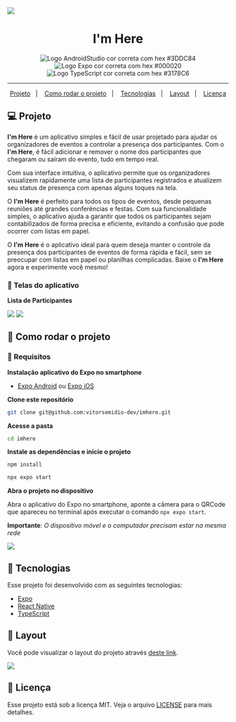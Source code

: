 <img src=".github/im-here-capa.png" />

<h1 align="center">
   I'm Here
</h1>

<p align="center">
<img src="https://img.shields.io/static/v1?logo=AndroidStudio&logoColor=3DDC84&label=AndroidStudio&message=Android%20Studio&color=3DDC84" alt="Logo AndroidStudio cor correta com hex #3DDC84" />

<img src="https://img.shields.io/static/v1?logo=Expo&logoColor=000020&label=Expo&message=Expo&color=000020" alt="Logo Expo cor correta com hex #000020" />

<img src="https://img.shields.io/static/v1?logo=TypeScript&logoColor=3178C6&label=TypeScript&message=TypeScript&color=3178C6" alt="Logo TypeScript cor correta com hex #3178C6" />
</p>

---

<p align="center">
  <a href="#-projeto">Projeto</a>&nbsp;&nbsp;&nbsp;|&nbsp;&nbsp;&nbsp;
  <a href="#-como-rodar-o-projeto">Como rodar o projeto</a>&nbsp;&nbsp;&nbsp;|&nbsp;&nbsp;&nbsp;
  <a href="#-tecnologias">Tecnologias</a>&nbsp;&nbsp;&nbsp;|&nbsp;&nbsp;&nbsp;
  <a href="#-layout">Layout</a>&nbsp;&nbsp;&nbsp;|&nbsp;&nbsp;&nbsp;
  <a href="#-licença">Licença</a>
</p>

## 💻 Projeto

**I'm Here** é um aplicativo simples e fácil de usar projetado para ajudar os organizadores de eventos a controlar a presença dos participantes. Com o **I'm Here**, é fácil adicionar e remover o nome dos participantes que chegaram ou saíram do evento, tudo em tempo real.

Com sua interface intuitiva, o aplicativo permite que os organizadores visualizem rapidamente uma lista de participantes registrados e atualizem seu status de presença com apenas alguns toques na tela.

O **I'm Here** é perfeito para todos os tipos de eventos, desde pequenas reuniões até grandes conferências e festas. Com sua funcionalidade simples, o aplicativo ajuda a garantir que todos os participantes sejam contabilizados de forma precisa e eficiente, evitando a confusão que pode ocorrer com listas em papel.

O **I'm Here** é o aplicativo ideal para quem deseja manter o controle da presença dos participantes de eventos de forma rápida e fácil, sem se preocupar com listas em papel ou planilhas complicadas. Baixe o **I'm Here** agora e experimente você mesmo!

### 📱 Telas do aplicativo

**Lista de Participantes**

<img src=".github/screen_home_empty.png" />

<img src=".github/screen_home_fill.png" />

## 🧭 Como rodar o projeto

### 🚨 Requisitos

**Instalação aplicativo do Expo no smartphone**

- [Expo Android](https://play.google.com/store/apps/details?id=host.exp.exponent&hl=pt_BR&gl=US) ou [Expo iOS](https://apps.apple.com/us/app/expo-go/id982107779)

**Clone este repositório**

```bash
git clone git@github.com:vitorsemidio-dev/imhere.git
```

**Acesse a pasta**

```bash
cd imhere
```

**Instale as dependências e inicie o projeto**

```bash
npm install
```

```bash
npx expo start
```

**Abra o projeto no dispositivo**

Abra o aplicativo do Expo no smartphone, aponte a câmera para o QRCode que apareceu no terminal após executar o comando `npx expo start`.

**Importante**: _O dispositivo móvel e o computador precisam estar na mesma rede_

<img src=".github/npx-expo-start.png"/>

## 🚀 Tecnologias

Esse projeto foi desenvolvido com as seguintes tecnologias:

- [Expo](https://expo.dev/)
- [React Native](https://reactnative.dev/)
- [TypeScript](https://www.typescriptlang.org/pt/)

## 🔖 Layout

Você pode visualizar o layout do projeto através [deste link](https://www.figma.com/file/pqg9xDqQHIU0YeOCpXLeuk/Chapter-I---Im-Here?node-id=0%3A1&t=KzaSv4XJBU86RGfK-0).

<a href="https://www.figma.com/file/pqg9xDqQHIU0YeOCpXLeuk/Chapter-I---Im-Here?node-id=0%3A1&t=KzaSv4XJBU86RGfK-0">
  <img src=".github/im-here-capa.png" />
</a>

## 📝 Licença

Esse projeto está sob a licença MIT. Veja o arquivo [LICENSE](LICENSE) para mais detalhes.
